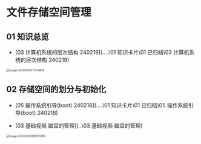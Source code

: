 # 文件存储空间管理



## 01 知识总览

* [03 计算机系统的层次结构 240219](..\..\01 知识卡片\01 已归档\03 计算机系统的层次结构 240219) 

<img src="https://cvp.oss-cn-shanghai.aliyuncs.com/picgo/202402192137094.png" alt="image-20240219213734819" style="zoom:50%;" />



## 02 存储空间的划分与初始化

* [05 操作系统引导(boot) 240218](..\..\01 知识卡片\01 已归档\05 操作系统引导(boot) 240218) 

* [03 基础视频 磁盘的管理](..\03 基础视频 磁盘的管理) 

<img src="https://cvp.oss-cn-shanghai.aliyuncs.com/picgo/202402200957799.png" alt="image-20240220095701361" style="zoom:50%;" />